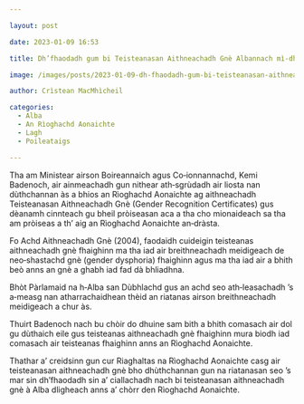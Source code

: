 ```yaml
---

layout: post

date: 2023-01-09 16:53

title: Dh’fhaodadh gum bi Teisteanasan Aithneachadh Gnè Albannach mì‑dhligheach anns a’ chòrr den Rìoghachd Aonaichte

image: /images/posts/2023-01-09-dh-fhaodadh-gum-bi-teisteanasan-aithneachadh-gne-albannach-mi-dhligheach-anns-a-chorr-den-rioghachd-aonaichte.webp

author: Crìstean MacMhìcheil

categories:
  - Alba
  - An Rìoghachd Aonaichte
  - Lagh
  - Poileataigs

---
```


Tha am Ministear airson Boireannaich agus Co‑ionnannachd, Kemi Badenoch, air ainmeachadh gun nithear ath‑sgrùdadh air liosta nan dùthchannan às a bhios an Rìoghachd Aonaichte ag aithneachadh Teisteanasan Aithneachadh Gnè (Gender Recognition Certificates) gus dèanamh cinnteach gu bheil pròiseasan aca a tha cho mionaideach sa tha am pròiseas a th’ aig an Rìoghachd Aonaichte an‑dràsta.

Fo Achd Aithneachadh Gnè (2004), faodaidh cuideigin teisteanas aithneachadh gnè fhaighinn ma tha iad air breithneachadh meidigeach de neo‑shastachd gnè (gender dysphoria) fhaighinn agus ma tha iad air a bhith beò anns an gnè a ghabh iad fad dà bhliadhna.

Bhòt Pàrlamaid na h‑Alba san Dùbhlachd gus an achd seo ath‑leasachadh ’s a‑measg nan atharrachaidhean thèid an riatanas airson breithneachadh meidigeach a chur às.

Thuirt Badenoch nach bu chòir do dhuine sam bith a bhith comasach air dol gu dùthaich eile gus teisteanas aithneachadh gnè fhaighinn mura biodh iad comasach air teisteanas fhaighinn anns an Rìoghachd Aonaichte.

Thathar a’ creidsinn gun cur Riaghaltas na Rìoghachd Aonaichte casg air teisteanasan aithneachadh gnè bho dhùthchannan gun na riatanasan seo ’s mar sin dh’fhaodadh sin a’ ciallachadh nach bi teisteanasan aithneachadh gnè à Alba dligheach anns a’ chòrr den Rìoghachd Aonaichte.
